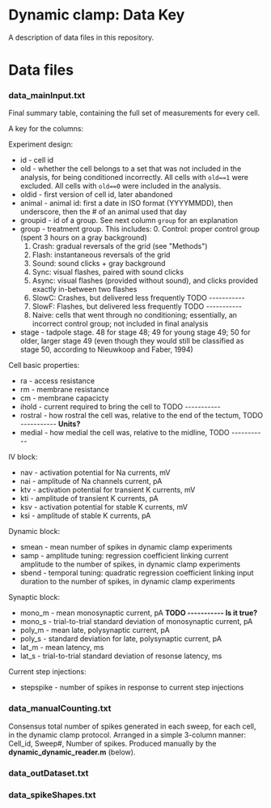 Dynamic clamp: Data Key
==================

A description of data files in this repository.

# Data files

### data_mainInput.txt	

Final summary table, containing the full set of measurements for every cell.

A key for the columns:

Experiment design:
* id - cell id
* old - whether the cell belongs to a set that was not included in the analysis, for being conditioned incorrectly. All cells with `old==1` were excluded. All cells with `old==0` were included in the analysis.
* oldid	 - first version of cell id, later abandoned
* animal - animal id: first a date in ISO format (YYYYMMDD), then underscore, then the # of an animal used that day
* groupid - id of a group. See next column `group` for an explanation
* group	- treatment group. This includes:
    0. Control: proper control group (spent 3 hours on a gray background)
    1. Crash: gradual reversals of the grid (see "Methods")
    2. Flash: instantaneous reversals of the grid
    3. Sound: sound clicks + gray background
    4. Sync: visual flashes, paired with sound clicks
    5. Async: visual flashes (provided without sound), and clicks provided exactly in-between two flashes
    6. SlowC: Crashes, but delivered less frequently TODO -----------
    7. SlowF: Flashes, but delivered less frequently TODO -----------
    8. Naive: cells that went through no conditioning; essentially, an incorrect control group; not included in final analysis
* stage - tadpole stage. 48 for stage 48; 49 for young stage 49; 50 for older, larger stage 49 (even though they would still be classified as stage 50, according to Nieuwkoop and Faber, 1994)

Cell basic properties:
* ra - access resistance
* rm - membrane resistance
* cm - membrane capacicty
* ihold	- current required to bring the cell to TODO -----------
* rostral - how rostral the cell was, relative to the end of the tectum, TODO ----------- **Units?**
* medial - how medial the cell was, relative to the midline, TODO -----------

IV block:
* nav - activation potential for Na currents, mV
* nai - amplitude of Na channels current, pA
* ktv - activation potential for transient K currents, mV
* kti - amplitude of transient K currents, pA
* ksv - activation potential for stable K currents, mV
* ksi - amplitude of stable K currents, pA

Dynamic block:
* smean	- mean number of spikes in dynamic clamp experiments
* samp - amplitude tuning: regression coefficient linking current amplitude to the number of spikes, in dynamic clamp experiments
* sbend	- temporal tuning: quadratic regression coefficient linking input duration to the number of spikes, in dynamic clamp experiments

Synaptic block:
* mono_m - mean monosynaptic current, pA **TODO ----------- Is it true?**
* mono_s - trial-to-trial standard deviation of monosynaptic current, pA
* poly_m - mean late, polysynaptic current, pA
* poly_s - standard deviation for late, polysynaptic current, pA
* lat_m	- mean latency, ms
* lat_s - trial-to-trial standard deviation of resonse latency, ms

Current step injections:
* stepspike - number of spikes in response to current step injections

### data_manualCounting.txt	

Consensus total number of spikes generated in each sweep, for each cell, in the dynamic clamp protocol. Arranged in a simple 3-column manner: Cell_id, Sweep#, Number of spikes. Produced manually by the **dynamic_dynamic_reader.m** (below).

### data_outDataset.txt	

### data_spikeShapes.txt